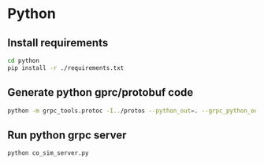 # Python
## Install requirements
```bash
cd python
pip install -r ./requirements.txt
```
## Generate python gprc/protobuf code
```bash
python -m grpc_tools.protoc -I../protos --python_out=. --grpc_python_out=. ../protos/co_sim.proto
```
## Run python grpc server
```bash
python co_sim_server.py
```